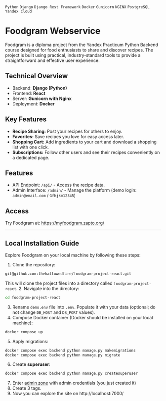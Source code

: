 `Python` `Django` `Django Rest Framework` `Docker` `Gunicorn` `NGINX` `PostgreSQL` `Yandex Cloud`

# Foodgram Webservice

Foodgram is a diploma project from the Yandex Practicum Python Backend course designed for food enthusiasts to share and discover recipes. The project is built using practical, industry-standard tools to provide a straightforward and effective user experience.

## Technical Overview

- Backend: **Django (Python)**
- Frontend: **React**
- Server: **Gunicorn with Nginx**
- Deployment: **Docker**

## Key Features

- **Recipe Sharing:** Post your recipes for others to enjoy.
- **Favorites:** Save recipes you love for easy access later.
- **Shopping Cart:** Add ingredients to your cart and download a shopping list with one click.
- **Subscriptions:** Follow other users and see their recipes conveniently on a dedicated page.

## Features

- API Endpoint: `/api/` - Access the recipe data.
- Admin Interface: `/admin/` - Manage the platform (demo login: `admin@email.com` / `Gfhjkm12345`)

## Access

Try Foodgram at: https://myfoodgram.zapto.org/

---

## Local Installation Guide

Explore Foodgram on your local machine by following these steps:

1. Clone the repository:
```bash
git@github.com:thehallowedfire/foodgram-project-react.git
```
This will clone the project files into a directory called `foodgram-project-react`.
2. Navigate into the directory:
```bash
cd foodgram-project-react
```
3. Rename `demo.env` file into `.env`. Populate it with your data (optional; do not change `DB_HOST` and `DB_PORT` values).
4. Compose Docker container (Docker should be installed on your local machine):
```bash
docker compose up
```
5. Apply migrations:
```bash
docker compose exec backend python manage.py makemigrations
docker compose exec backend python manage.py migrate
```
6. Create **superuser**:
```bash
docker compose exec backend python manage.py createsuperuser
```
7. Enter [admin zone](http://localhost:7000/admin/) with admin credentials (you just created it)
8. Create 3 tags.
9. Now you can explore the site on http://localhost:7000/